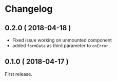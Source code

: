 # Changelog

## 0.2.0 ( 2018-04-18 )

* Fixed issue working on unmounted component
* added `formData` as third parameter to `onError`

## 0.1.0 ( 2018-04-17 )

First release.
